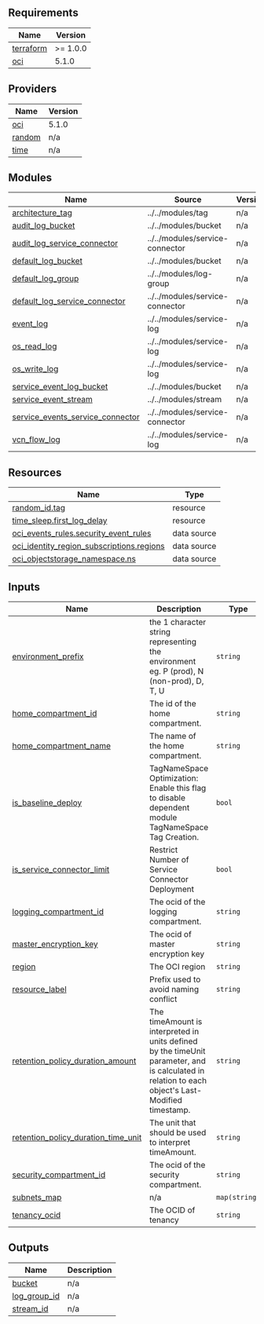 <!-- BEGIN_TF_DOCS -->
## Requirements

| Name | Version |
|------|---------|
| <a name="requirement_terraform"></a> [terraform](#requirement\_terraform) | >= 1.0.0 |
| <a name="requirement_oci"></a> [oci](#requirement\_oci) | 5.1.0 |

## Providers

| Name | Version |
|------|---------|
| <a name="provider_oci"></a> [oci](#provider\_oci) | 5.1.0 |
| <a name="provider_random"></a> [random](#provider\_random) | n/a |
| <a name="provider_time"></a> [time](#provider\_time) | n/a |

## Modules

| Name | Source | Version |
|------|--------|---------|
| <a name="module_architecture_tag"></a> [architecture\_tag](#module\_architecture\_tag) | ../../modules/tag | n/a |
| <a name="module_audit_log_bucket"></a> [audit\_log\_bucket](#module\_audit\_log\_bucket) | ../../modules/bucket | n/a |
| <a name="module_audit_log_service_connector"></a> [audit\_log\_service\_connector](#module\_audit\_log\_service\_connector) | ../../modules/service-connector | n/a |
| <a name="module_default_log_bucket"></a> [default\_log\_bucket](#module\_default\_log\_bucket) | ../../modules/bucket | n/a |
| <a name="module_default_log_group"></a> [default\_log\_group](#module\_default\_log\_group) | ../../modules/log-group | n/a |
| <a name="module_default_log_service_connector"></a> [default\_log\_service\_connector](#module\_default\_log\_service\_connector) | ../../modules/service-connector | n/a |
| <a name="module_event_log"></a> [event\_log](#module\_event\_log) | ../../modules/service-log | n/a |
| <a name="module_os_read_log"></a> [os\_read\_log](#module\_os\_read\_log) | ../../modules/service-log | n/a |
| <a name="module_os_write_log"></a> [os\_write\_log](#module\_os\_write\_log) | ../../modules/service-log | n/a |
| <a name="module_service_event_log_bucket"></a> [service\_event\_log\_bucket](#module\_service\_event\_log\_bucket) | ../../modules/bucket | n/a |
| <a name="module_service_event_stream"></a> [service\_event\_stream](#module\_service\_event\_stream) | ../../modules/stream | n/a |
| <a name="module_service_events_service_connector"></a> [service\_events\_service\_connector](#module\_service\_events\_service\_connector) | ../../modules/service-connector | n/a |
| <a name="module_vcn_flow_log"></a> [vcn\_flow\_log](#module\_vcn\_flow\_log) | ../../modules/service-log | n/a |

## Resources

| Name | Type |
|------|------|
| [random_id.tag](https://registry.terraform.io/providers/hashicorp/random/latest/docs/resources/id) | resource |
| [time_sleep.first_log_delay](https://registry.terraform.io/providers/hashicorp/time/latest/docs/resources/sleep) | resource |
| [oci_events_rules.security_event_rules](https://registry.terraform.io/providers/oracle/oci/5.1.0/docs/data-sources/events_rules) | data source |
| [oci_identity_region_subscriptions.regions](https://registry.terraform.io/providers/oracle/oci/5.1.0/docs/data-sources/identity_region_subscriptions) | data source |
| [oci_objectstorage_namespace.ns](https://registry.terraform.io/providers/oracle/oci/5.1.0/docs/data-sources/objectstorage_namespace) | data source |

## Inputs

| Name | Description | Type | Default | Required |
|------|-------------|------|---------|:--------:|
| <a name="input_environment_prefix"></a> [environment\_prefix](#input\_environment\_prefix) | the 1 character string representing the environment eg. P (prod), N (non-prod), D, T, U | `string` | n/a | yes |
| <a name="input_home_compartment_id"></a> [home\_compartment\_id](#input\_home\_compartment\_id) | The id of the home compartment. | `string` | n/a | yes |
| <a name="input_home_compartment_name"></a> [home\_compartment\_name](#input\_home\_compartment\_name) | The name of the home compartment. | `string` | n/a | yes |
| <a name="input_is_baseline_deploy"></a> [is\_baseline\_deploy](#input\_is\_baseline\_deploy) | TagNameSpace Optimization: Enable this flag to disable dependent module TagNameSpace Tag Creation. | `bool` | n/a | yes |
| <a name="input_is_service_connector_limit"></a> [is\_service\_connector\_limit](#input\_is\_service\_connector\_limit) | Restrict Number of Service Connector Deployment | `bool` | n/a | yes |
| <a name="input_logging_compartment_id"></a> [logging\_compartment\_id](#input\_logging\_compartment\_id) | The ocid of the logging compartment. | `string` | n/a | yes |
| <a name="input_master_encryption_key"></a> [master\_encryption\_key](#input\_master\_encryption\_key) | The ocid of master encryption key | `string` | n/a | yes |
| <a name="input_region"></a> [region](#input\_region) | The OCI region | `string` | n/a | yes |
| <a name="input_resource_label"></a> [resource\_label](#input\_resource\_label) | Prefix used to avoid naming conflict | `string` | n/a | yes |
| <a name="input_retention_policy_duration_amount"></a> [retention\_policy\_duration\_amount](#input\_retention\_policy\_duration\_amount) | The timeAmount is interpreted in units defined by the timeUnit parameter, and is calculated in relation to each object's Last-Modified timestamp. | `string` | n/a | yes |
| <a name="input_retention_policy_duration_time_unit"></a> [retention\_policy\_duration\_time\_unit](#input\_retention\_policy\_duration\_time\_unit) | The unit that should be used to interpret timeAmount. | `string` | n/a | yes |
| <a name="input_security_compartment_id"></a> [security\_compartment\_id](#input\_security\_compartment\_id) | The ocid of the security compartment. | `string` | n/a | yes |
| <a name="input_subnets_map"></a> [subnets\_map](#input\_subnets\_map) | n/a | `map(string)` | n/a | yes |
| <a name="input_tenancy_ocid"></a> [tenancy\_ocid](#input\_tenancy\_ocid) | The OCID of tenancy | `string` | n/a | yes |

## Outputs

| Name | Description |
|------|-------------|
| <a name="output_bucket"></a> [bucket](#output\_bucket) | n/a |
| <a name="output_log_group_id"></a> [log\_group\_id](#output\_log\_group\_id) | n/a |
| <a name="output_stream_id"></a> [stream\_id](#output\_stream\_id) | n/a |
<!-- END_TF_DOCS -->